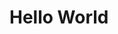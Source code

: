 <html>

<head>
    <title>
        Hello
    </title>
</head>
    <body><h1>Hello World</h1></body>

</html>
